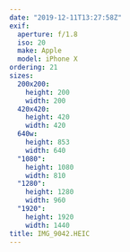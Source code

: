 ```yaml
---
date: "2019-12-11T13:27:58Z"
exif:
  aperture: f/1.8
  iso: 20
  make: Apple
  model: iPhone X
ordering: 21
sizes:
  200x200:
    height: 200
    width: 200
  420x420:
    height: 420
    width: 420
  640w:
    height: 853
    width: 640
  "1080":
    height: 1080
    width: 810
  "1280":
    height: 1280
    width: 960
  "1920":
    height: 1920
    width: 1440
title: IMG_9042.HEIC
---
```

